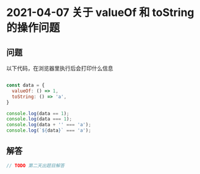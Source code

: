 # 2021-04-07 关于 valueOf 和 toString 的操作问题

## 问题

以下代码，在浏览器里执行后会打印什么信息

```js

const data = {
  valueOf: () => 1,
  toString: () => 'a',
}

console.log(data == 1);
console.log(data === 1);
console.log(data + '' === 'a');
console.log(`${data}` === 'a');

```


## 解答


```js
// TODO 第二天出题目解答
```